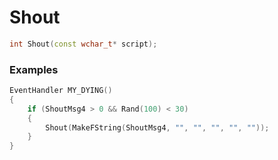 # Shout
```cpp - C++
int Shout(const wchar_t* script);
```

### Examples
```cpp - C++
EventHandler MY_DYING()
{
	if (ShoutMsg4 > 0 && Rand(100) < 30)
	{
		Shout(MakeFString(ShoutMsg4, "", "", "", "", ""));
	}
}
```
